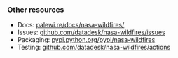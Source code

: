 ### Other resources

* Docs: [palewi.re/docs/nasa-wildfires/](https://palewi.re/docs/nasa-wildfires/)
* Issues: [github.com/datadesk/nasa-wildfires/issues](https://github.com/datadesk/nasa-wildfires/issues)
* Packaging: [pypi.python.org/pypi/nasa-wildfires](https://pypi.python.org/pypi/nasa-wildfires)
* Testing: [github.com/datadesk/nasa-wildfires/actions](https://github.com/datadesk/nasa-wildfires/actions)
